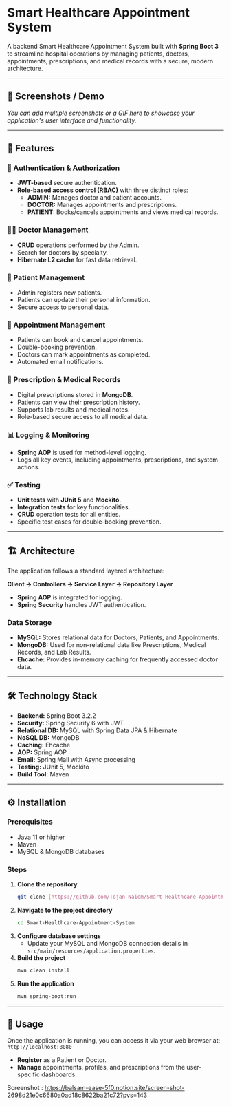 # Smart Healthcare Appointment System

A backend Smart Healthcare Appointment System built with **Spring Boot 3** to streamline hospital operations by managing patients, doctors, appointments, prescriptions, and medical records with a secure, modern architecture.

---

## 📸 Screenshots / Demo



*You can add multiple screenshots or a GIF here to showcase your application's user interface and functionality.*

---

## 🚀 Features

### 🔐 Authentication & Authorization
* **JWT-based** secure authentication.
* **Role-based access control (RBAC)** with three distinct roles:
    * **ADMIN:** Manages doctor and patient accounts.
    * **DOCTOR:** Manages appointments and prescriptions.
    * **PATIENT:** Books/cancels appointments and views medical records.

### 👨‍💼 Doctor Management
* **CRUD** operations performed by the Admin.
* Search for doctors by specialty.
* **Hibernate L2 cache** for fast data retrieval.

### 👥 Patient Management
* Admin registers new patients.
* Patients can update their personal information.
* Secure access to personal data.

### 📅 Appointment Management
* Patients can book and cancel appointments.
* Double-booking prevention.
* Doctors can mark appointments as completed.
* Automated email notifications.

### 💊 Prescription & Medical Records
* Digital prescriptions stored in **MongoDB**.
* Patients can view their prescription history.
* Supports lab results and medical notes.
* Role-based secure access to all medical data.

### 📊 Logging & Monitoring
* **Spring AOP** is used for method-level logging.
* Logs all key events, including appointments, prescriptions, and system actions.

### ✅ Testing
* **Unit tests** with **JUnit 5** and **Mockito**.
* **Integration tests** for key functionalities.
* **CRUD** operation tests for all entities.
* Specific test cases for double-booking prevention.

---

## 🏗️ Architecture

The application follows a standard layered architecture:

**Client → Controllers → Service Layer → Repository Layer**

* **Spring AOP** is integrated for logging.
* **Spring Security** handles JWT authentication.

### Data Storage
* **MySQL:** Stores relational data for Doctors, Patients, and Appointments.
* **MongoDB:** Used for non-relational data like Prescriptions, Medical Records, and Lab Results.
* **Ehcache:** Provides in-memory caching for frequently accessed doctor data.

---

## 🛠️ Technology Stack
* **Backend:** Spring Boot 3.2.2
* **Security:** Spring Security 6 with JWT
* **Relational DB:** MySQL with Spring Data JPA & Hibernate
* **NoSQL DB:** MongoDB
* **Caching:** Ehcache
* **AOP:** Spring AOP
* **Email:** Spring Mail with Async processing
* **Testing:** JUnit 5, Mockito
* **Build Tool:** Maven

---

## ⚙️ Installation

### Prerequisites
* Java 11 or higher
* Maven
* MySQL & MongoDB databases

### Steps
1.  **Clone the repository**
    ```bash
    git clone [https://github.com/Tojan-Naiem/Smart-Healthcare-Appointment-System.git](https://github.com/Tojan-Naiem/Smart-Healthcare-Appointment-System.git)
    ```
2.  **Navigate to the project directory**
    ```bash
    cd Smart-Healthcare-Appointment-System
    ```
3.  **Configure database settings**
    * Update your MySQL and MongoDB connection details in `src/main/resources/application.properties`.
4.  **Build the project**
    ```bash
    mvn clean install
    ```
5.  **Run the application**
    ```bash
    mvn spring-boot:run
    ```

---

## 📱 Usage
Once the application is running, you can access it via your web browser at:
`http://localhost:8080`

* **Register** as a Patient or Doctor.
* **Manage** appointments, profiles, and prescriptions from the user-specific dashboards.


Screenshot :
https://balsam-ease-5f0.notion.site/screen-shot-2698d21e0c6680a0ad18c8622ba21c72?pvs=143
